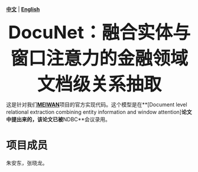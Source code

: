[**中文**](https:) | [**English**](https:)

<p align="center">
  	<font size=7><strong>DocuNet：融合实体与窗口注意力的金融领域文档级关系抽取</strong></font>
</p>

这是针对我们[**MEIWAN**](https://github.com)项目的官方实现代码。这个模型是在**[Document level relational extraction combining entity information and window attention]**论文中提出来的，该论文已被**NDBC**会议录用。


# 项目成员
朱安东，张晓龙。


